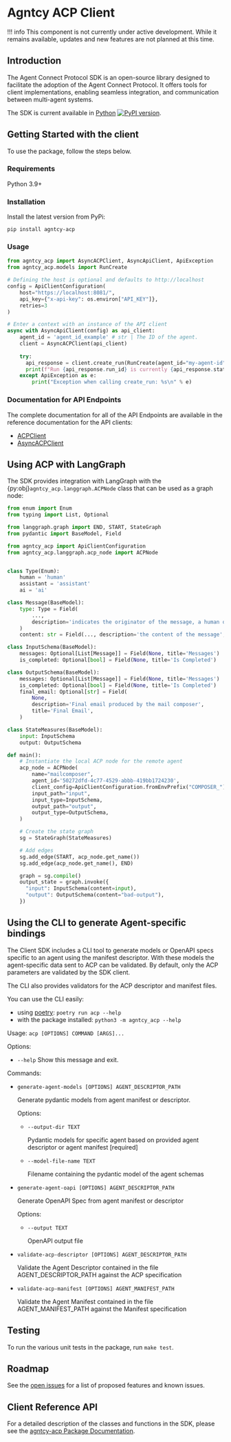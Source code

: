 # Agntcy ACP Client

!!! info
    This component is not currently under active development. While it remains available, updates and new features are not planned at this time.

## Introduction

The Agent Connect Protocol SDK is an open-source library designed to
facilitate the adoption of the Agent Connect Protocol. It offers tools
for client implementations, enabling seamless integration, and communication
between multi-agent systems.

The SDK is current available in [Python](https://pypi.org/project/agntcy-acp/) [![PyPI version](https://img.shields.io/pypi/v/agntcy-acp.svg)](https://pypi.org/project/agntcy-acp/).

## Getting Started with the client

To use the package, follow the steps below.

### Requirements

Python 3.9+

### Installation

Install the latest version from PyPi:
```shell
pip install agntcy-acp
```

### Usage

``` python
from agntcy_acp import AsyncACPClient, AsyncApiClient, ApiException
from agntcy_acp.models import RunCreate

# Defining the host is optional and defaults to http://localhost
config = ApiClientConfiguration(
    host="https://localhost:8081/", 
    api_key={"x-api-key": os.environ["API_KEY"]}, 
    retries=3
)

# Enter a context with an instance of the API client
async with AsyncApiClient(config) as api_client:
    agent_id = 'agent_id_example' # str | The ID of the agent.
    client = AsyncACPClient(api_client)
    
    try:
      api_response = client.create_run(RunCreate(agent_id="my-agent-id"))
      print(f"Run {api_response.run_id} is currently {api_response.status}")
    except ApiException as e:
        print("Exception when calling create_run: %s\n" % e)
```

### Documentation for API Endpoints

The complete documentation for all of the API Endpoints are
available in the reference documentation for the API clients:

* [ACPClient](https://agntcy.github.io/acp-sdk/html/agntcy_acp.html#agntcy_acp.ACPClient)
* [AsyncACPClient](https://agntcy.github.io/acp-sdk/html/agntcy_acp.html#agntcy_acp.AsyncACPClient)

## Using ACP with LangGraph

The SDK provides integration with LangGraph with the {py:obj}`agntcy_acp.langgraph.ACPNode` class
that can be used as a graph node:

```python
from enum import Enum
from typing import List, Optional

from langgraph.graph import END, START, StateGraph
from pydantic import BaseModel, Field

from agntcy_acp import ApiClientConfiguration
from agntcy_acp.langgraph.acp_node import ACPNode


class Type(Enum):
    human = 'human'
    assistant = 'assistant'
    ai = 'ai'

class Message(BaseModel):
    type: Type = Field(
        ...,
        description='indicates the originator of the message, a human or an assistant',
    )
    content: str = Field(..., description='the content of the message', title='Content')

class InputSchema(BaseModel):
    messages: Optional[List[Message]] = Field(None, title='Messages')
    is_completed: Optional[bool] = Field(None, title='Is Completed')

class OutputSchema(BaseModel):
    messages: Optional[List[Message]] = Field(None, title='Messages')
    is_completed: Optional[bool] = Field(None, title='Is Completed')
    final_email: Optional[str] = Field(
        None,
        description='Final email produced by the mail composer',
        title='Final Email',
    )

class StateMeasures(BaseModel):
    input: InputSchema
    output: OutputSchema

def main():
    # Instantiate the local ACP node for the remote agent
    acp_node = ACPNode(
        name="mailcomposer",
        agent_id='50272dfd-4c77-4529-abbb-419bb1724230',
        client_config=ApiClientConfiguration.fromEnvPrefix("COMPOSER_"),
        input_path="input",
        input_type=InputSchema,
        output_path="output",
        output_type=OutputSchema,
    )

    # Create the state graph
    sg = StateGraph(StateMeasures)

    # Add edges
    sg.add_edge(START, acp_node.get_name())
    sg.add_edge(acp_node.get_name(), END)

    graph = sg.compile()
    output_state = graph.invoke({
      "input": InputSchema(content=input), 
      "output": OutputSchema(content="bad-output"),
    })
```

## Using the CLI to generate Agent-specific bindings

The Client SDK includes a CLI tool to generate models or OpenAPI specs
specific to an agent using the manifest descriptor. With these models
the agent-specific data sent to ACP can be validated. By default,
only the ACP parameters are validated by the SDK client.

The CLI also provides validators for the ACP descriptor and manifest
files.

You can use the CLI easily:

* using [poetry](https://python-poetry.org/): `poetry run acp --help`
* with the package installed: `python3 -m agntcy_acp --help`

Usage: `acp [OPTIONS] COMMAND [ARGS]...`

  Options:

* `--help`  Show this message and exit.

Commands:

* `generate-agent-models [OPTIONS] AGENT_DESCRIPTOR_PATH`

    Generate pydantic models from agent manifest or descriptor.

  Options:
  
  * `--output-dir TEXT`
  
    Pydantic models for specific agent based on provided
    agent descriptor or agent manifest  [required]

  * `--model-file-name TEXT`
  
    Filename containing the pydantic model of the agent
    schemas

* `generate-agent-oapi [OPTIONS] AGENT_DESCRIPTOR_PATH`

    Generate OpenAPI Spec from agent manifest or descriptor

  Options:

  * `--output TEXT`
  
    OpenAPI output file

* `validate-acp-descriptor [OPTIONS] AGENT_DESCRIPTOR_PATH`

    Validate the Agent Descriptor contained in the file AGENT_DESCRIPTOR_PATH
    against the ACP specification

* `validate-acp-manifest [OPTIONS] AGENT_MANIFEST_PATH`

    Validate the Agent Manifest contained in the file AGENT_MANIFEST_PATH
    against the Manifest specification

## Testing

To run the various unit tests in the package, run `make test`.

## Roadmap

See the [open issues](https://github.com/agntcy/acp-sdk/issues) for a list of proposed features and known issues.

## Client Reference API

For a detailed description of the classes and functions in the SDK, please see the
[agntcy-acp Package Documentation](https://agntcy.github.io/acp-sdk/index.html).
